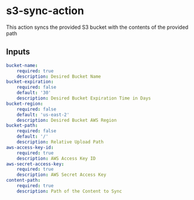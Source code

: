 # s3-sync-action

This action syncs the provided S3 bucket with the contents of the provided path

## Inputs
```yaml
bucket-name:
    required: true
    description: Desired Bucket Name
bucket-expiration:
    required: false
    default: '30'
    description: Desired Bucket Expiration Time in Days
bucket-region:
    required: false
    default: 'us-east-2'
    description: Desired Bucket AWS Region
bucket-path:
    required: false
    default: '/'
    description: Relative Upload Path
aws-access-key-id:
    required: true
    description: AWS Access Key ID
aws-secret-access-key:
    required: true
    description: AWS Secret Access Key
content-path:
    required: true
    description: Path of the Content to Sync
```
